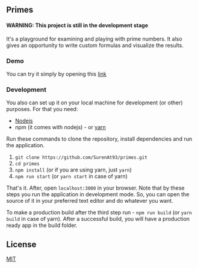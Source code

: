 ## Primes

#### WARNING: This project is still in the development stage

It's a playground for examining and playing with prime numbers. It also gives an opportunity to write custom formulas and visualize the results.

### Demo

You can try it simply by opening this [link](https://primes.surenatoyan.com/)

### Development

You also can set up it on your local machine for development (or other) purposes. For that you need:

 - [Nodejs](https://nodejs.org/en/)
 - npm (it comes with nodejs) - or [yarn](https://yarnpkg.com/en/)

Run these commands to clone the repository, install dependencies and run the application.

1) `git clone https://github.com/SurenAt93/primes.git`
2) `cd primes`
3) `npm install` (or if you are using yarn, just `yarn`)
4) `npm run start` (or `yarn start` in case of yarn)

That's it. After, open `localhost:3000` in your browser.
Note that by these steps you run the application in development mode. So, you can open the source of it in your preferred text editor and do whatever you want.

To make a production build after the third step run - `npm run build` (or `yarn build` in case of yarn). After a successful build, you will have a production ready app in the build folder.

## License

[MIT](./LICENSE)
